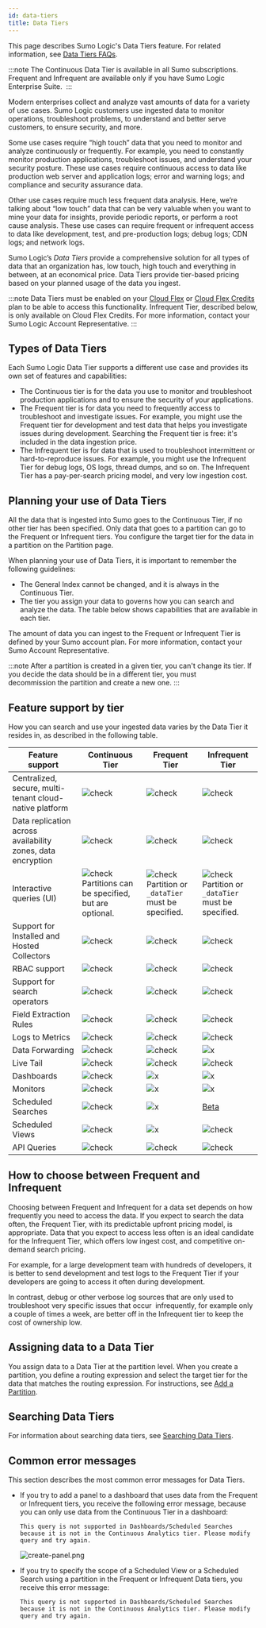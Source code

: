 ```yaml
---
id: data-tiers
title: Data Tiers
---
```



This page describes Sumo Logic's Data Tiers feature. For related information, see [Data Tiers FAQs](data-tiers-faqs.md).

:::note
The Continuous Data Tier is available in all Sumo subscriptions. Frequent and Infrequent are available only if you have Sumo Logic Enterprise Suite. 
:::

Modern enterprises collect and analyze vast amounts of data for a variety of use cases. Sumo Logic customers use ingested data to monitor operations, troubleshoot problems, to understand and better serve customers, to ensure security, and more. 

Some use cases require “high touch” data that you need to monitor and analyze continuously or frequently. For example, you need to constantly monitor production applications, troubleshoot issues, and understand your security posture. These use cases require continuous access to data like production web server and application logs; error and warning logs; and compliance and security assurance data.

Other use cases require much less frequent data analysis. Here, we’re talking about “low touch” data that can be very valuable when you want to mine your data for insights, provide periodic reports, or perform a root cause analysis. These use cases can require frequent or infrequent access to data like development, test, and pre-production logs; debug logs; CDN logs; and network logs.

Sumo Logic’s *Data Tiers* provide a comprehensive solution for all types of data that an organization has, low touch, high touch and everything in between, at an economical price. Data Tiers provide tier-based pricing based on your planned usage of the data you ingest. 

:::note
Data Tiers must be enabled on your [Cloud Flex](docs/manage/manage-subscription/cloud-flex-accounts.md) or [Cloud Flex Credits](docs/manage/manage-subscription/cloud-flex-credits-accounts.md) plan to be able to access this functionality. Infrequent Tier, described below, is only available on Cloud Flex Credits. For more information, contact your Sumo Logic Account Representative.
:::

## Types of Data Tiers 

Each Sumo Logic Data Tier supports a different use case and provides its own set of features and capabilities: 

* The Continuous tier is for the data you use to monitor and troubleshoot production applications and to ensure the security of your applications. 
* The Frequent tier is for data you need to frequently access to troubleshoot and investigate issues. For example, you might use the Frequent tier for development and test data that helps you investigate issues during development. Searching the Frequent tier is free: it's included in the data ingestion price.
* The Infrequent tier is for data that is used to troubleshoot intermittent or hard-to-reproduce issues. For example, you might use the Infrequent Tier for debug logs, OS logs, thread dumps, and so on. The Infrequent Tier has a pay-per-search pricing model, and very low ingestion cost.   

## Planning your use of Data Tiers 

All the data that is ingested into Sumo goes to the Continuous Tier, if no other tier has been specified. Only data that goes to a partition can go to the Frequent or Infrequent tiers. You configure the target tier for the data in a partition on the Partition page.

When planning your use of Data Tiers, it is important to remember the following guidelines:

* The General Index cannot be changed, and it is always in the Continuous Tier.
* The tier you assign your data to governs how you can search and analyze the data. The table below shows capabilities that are available in each tier. 

The amount of data you can ingest to the Frequent or Infrequent Tier is defined by your Sumo account plan. For more information, contact your Sumo Account Representative.

:::note
After a partition is created in a given tier, you can't change its tier. If you decide the data should be in a different tier, you must decommission the partition and create a new one.
:::

## Feature support by tier

How you can search and use your ingested data varies by the Data Tier it resides in, as described in the following table. 

| Feature support | Continuous Tier | Frequent Tier | Infrequent Tier |
| -- | -- | -- | -- |
| Centralized, secure, multi-tenant cloud-native platform | ![check](/img/reuse/check.png) |![check](/img/reuse/check.png) |![check](/img/reuse/check.png) |
| Data replication across availability zones, data encryption | ![check](/img/reuse/check.png) |![check](/img/reuse/check.png) |![check](/img/reuse/check.png) |
| Interactive queries (UI) | ![check](/img/reuse/check.png)<br/>Partitions can be specified, but are optional. |![check](/img/reuse/check.png)<br/>Partition or `_dataTier` must be specified. |![check](/img/reuse/check.png)<br/>Partition or `_dataTier` must be specified. |
| Support for Installed and Hosted Collectors | ![check](/img/reuse/check.png) |![check](/img/reuse/check.png) |![check](/img/reuse/check.png) |
| RBAC support | ![check](/img/reuse/check.png) |![check](/img/reuse/check.png) |![check](/img/reuse/check.png) |
| Support for search operators | ![check](/img/reuse/check.png) |![check](/img/reuse/check.png) |![check](/img/reuse/check.png) |
| Field Extraction Rules | ![check](/img/reuse/check.png) |![check](/img/reuse/check.png) |![check](/img/reuse/check.png) |
| Logs to Metrics | ![check](/img/reuse/check.png) |![check](/img/reuse/check.png) |![check](/img/reuse/check.png) |
| Data Forwarding | ![check](/img/reuse/check.png) |![check](/img/reuse/check.png) |![x](/img/reuse/x.png) |
| Live Tail | ![check](/img/reuse/check.png) |![check](/img/reuse/check.png) |![check](/img/reuse/check.png) |
| Dashboards | ![check](/img/reuse/check.png) |![x](/img/reuse/x.png) |![x](/img/reuse/x.png) |
| Monitors | ![check](/img/reuse/check.png) |![x](/img/reuse/x.png) |![x](/img/reuse/x.png) |
| Scheduled Searches | ![check](/img/reuse/check.png) |![x](/img/reuse/x.png) | [Beta](/docs/manage/partitions-and-data-tiers/infrequent-tier-search) |
| Scheduled Views | ![check](/img/reuse/check.png) |![x](/img/reuse/x.png) |![check](/img/reuse/x.png) |
| API Queries |  ![check](/img/reuse/check.png) |![check](/img/reuse/check.png) |![check](/img/reuse/check.png)


## How to choose between Frequent and Infrequent 

Choosing between Frequent and Infrequent for a data set depends on how frequently you need to access the data. If you expect to search the data often, the Frequent Tier, with its predictable upfront pricing model, is appropriate. Data that you expect to access less often is an ideal candidate for the Infrequent Tier, which offers low ingest cost, and competitive on-demand search pricing.

For example, for a large development team with hundreds of developers, it is better to send development and test logs to the Frequent Tier if your developers are going to access it often during development. 

In contrast, debug or other verbose log sources that are only used to troubleshoot very specific issues that occur  infrequently, for example only a couple of times a week, are better off in the Infrequent tier to keep the cost of ownership low.  

## Assigning data to a Data Tier

You assign data to a Data Tier at the partition level. When you create a partition, you define a routing expression and select the target tier for the data that matches the routing expression. For instructions, see [Add a Partition](add-partition.md).

## Searching Data Tiers 

For information about searching data tiers, see [Searching Data Tiers](searching-data-tiers.md).

## Common error messages

This section describes the most common error messages for Data Tiers.

* If you try to add a panel to a dashboard that uses data from the Frequent or Infrequent tiers, you receive the following error message, because you can only use data from the Continuous Tier in a dashboard:

    ```
    This query is not supported in Dashboards/Scheduled Searches because it is not in the Continuous Analytics tier. Please modify query and try again.
    ```

    ![create-panel.png](/img/partitions-and-data-tiers/no-dashboard-support.png)    

* If you try to specify the scope of a Scheduled View or a Scheduled Search using a partition in the Frequent or Infrequent Data tiers, you receive this error message:

    ```
    This query is not supported in Dashboards/Scheduled Searches because it is not in the Continuous Analytics tier. Please modify query and try again.
    ```
